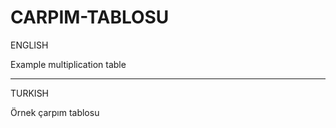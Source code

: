 # CARPIM-TABLOSU

ENGLISH

Example multiplication table

----------------------------------------------------------------------------------

TURKISH

Örnek çarpım tablosu
